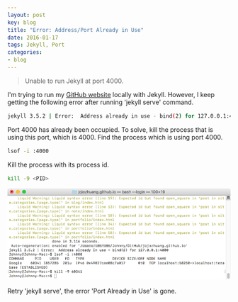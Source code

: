 ```yaml
---
layout: post
key: blog
title: "Error: Address/Port Already in Use"
date: 2016-01-17
tags: Jekyll, Port
categories:
- blog
---
```


> Unable to run Jekyll at port 4000.

I'm trying to run my [GitHub website](http://jojozhuang.github.io/) locally with Jekyll. However, I keep getting the following error after running 'jekyll serve' command.
```sh
jekyll 3.5.2 | Error:  Address already in use - bind(2) for 127.0.0.1:4000
```
Port 4000 has already been occupied. To solve, kill the process that is using this port, which is 4000.
Find the process which is using port 4000.
```sh
lsof -i :4000
```

Kill the process with its process id.
```sh
kill -9 <PID>
```
![MIME Type](/public/pics/2016-01-17/port.png)  

Retry 'jekyll serve', the error 'Port Already in Use' is gone.
